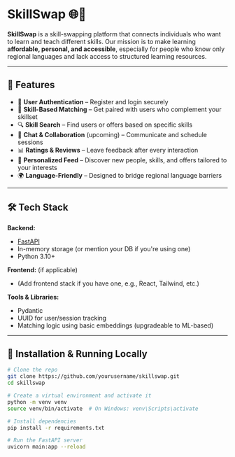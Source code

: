 # SkillSwap 🌐🤝

**SkillSwap** is a skill-swapping platform that connects individuals who want to learn and teach different skills. Our mission is to make learning **affordable, personal, and accessible**, especially for people who know only regional languages and lack access to structured learning resources.

---

## 🚀 Features

- 🔐 **User Authentication** – Register and login securely
- 🧠 **Skill-Based Matching** – Get paired with users who complement your skillset
- 🔍 **Skill Search** – Find users or offers based on specific skills
- 💬 **Chat & Collaboration** (upcoming) – Communicate and schedule sessions
- 📊 **Ratings & Reviews** – Leave feedback after every interaction
- 📰 **Personalized Feed** – Discover new people, skills, and offers tailored to your interests
- 🌍 **Language-Friendly** – Designed to bridge regional language barriers

---

## 🛠 Tech Stack

**Backend:**
- [FastAPI](https://fastapi.tiangolo.com/)
- In-memory storage (or mention your DB if you're using one)
- Python 3.10+

**Frontend:** (if applicable)
- (Add frontend stack if you have one, e.g., React, Tailwind, etc.)

**Tools & Libraries:**
- Pydantic
- UUID for user/session tracking
- Matching logic using basic embeddings (upgradeable to ML-based)

---

## 🧪 Installation & Running Locally

```bash
# Clone the repo
git clone https://github.com/yourusername/skillswap.git
cd skillswap

# Create a virtual environment and activate it
python -m venv venv
source venv/bin/activate  # On Windows: venv\Scripts\activate

# Install dependencies
pip install -r requirements.txt

# Run the FastAPI server
uvicorn main:app --reload
